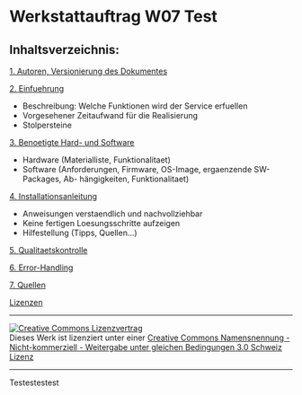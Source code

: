 Werkstattauftrag W07 Test
===========================================================================

Inhaltsverzeichnis:
-------------------
[1. Autoren, Versionierung des Dokumentes](test.md "1. Autoren, Versionierung des Dokumentes")

[2. Einfuehrung](Einfuehrung.md "2. Einfuehrung ")
   - Beschreibung: Welche Funktionen wird der Service erfuellen
   - Vorgesehener Zeitaufwand für die Realisierung
   - Stolpersteine

[3. Benoetigte Hard- und Software](test.md "3. Benoetigte Hard- und Software")
   - Hardware (Materialliste, Funktionalitaet)
   - Software (Anforderungen, Firmware, OS-Image, ergaenzende SW-Packages, Ab-
	hängigkeiten, Funktionalitaet)
	
[4. Installationsanleitung](test.md "4. Installationsanleitung")
   - Anweisungen verstaendlich und nachvollziehbar
   - Keine fertigen Loesungsschritte aufzeigen
   - Hilfestellung (Tipps, Quellen...)

[5. Qualitaetskontrolle](test.md "5. Qualitaetskontrolle")

[6. Error-Handling](test.md "6. Error-Handling ")

[7. Quellen](test.md "7. Quellen")


[Lizenzen](test.md "8. Lizenzen")

- - -
<a rel="license" href="http://creativecommons.org/licenses/by-nc-sa/3.0/ch/"><img alt="Creative Commons Lizenzvertrag" style="border-width:0" src="https://i.creativecommons.org/l/by-nc-sa/3.0/ch/88x31.png" /></a><br />Dieses Werk ist lizenziert unter einer <a rel="license" href="http://creativecommons.org/licenses/by-nc-sa/3.0/ch/">Creative Commons Namensnennung - Nicht-kommerziell - Weitergabe unter gleichen Bedingungen 3.0 Schweiz Lizenz</a>

 

- - -
Testestestest
